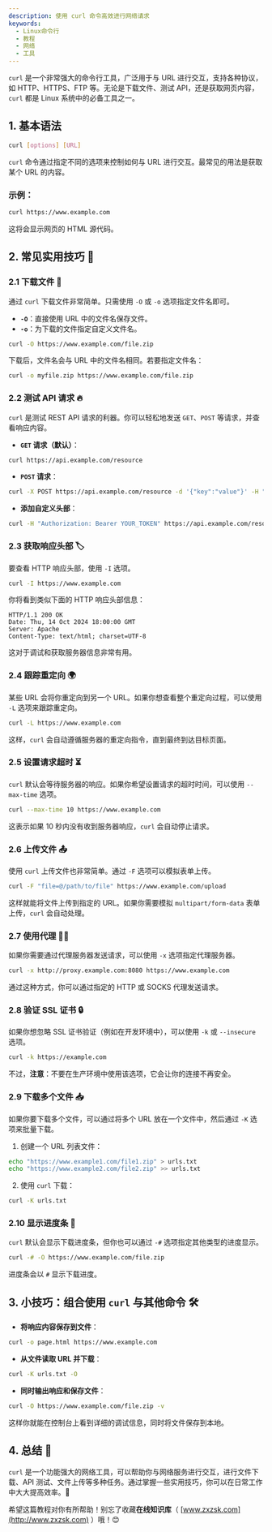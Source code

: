 ```yaml
---
description: 使用 curl 命令高效进行网络请求
keywords:
  - Linux命令行
  - 教程
  - 网络
  - 工具
---
```




`curl` 是一个非常强大的命令行工具，广泛用于与 URL 进行交互，支持各种协议，如 HTTP、HTTPS、FTP 等。无论是下载文件、测试 API，还是获取网页内容，`curl` 都是 Linux 系统中的必备工具之一。

## 1. 基本语法

```bash
curl [options] [URL]
```

`curl` 命令通过指定不同的选项来控制如何与 URL 进行交互。最常见的用法是获取某个 URL 的内容。

### 示例：

```bash
curl https://www.example.com
```

这将会显示网页的 HTML 源代码。

## 2. 常见实用技巧 🎯

### 2.1 下载文件 🎉

通过 `curl` 下载文件非常简单。只需使用 `-O` 或 `-o` 选项指定文件名即可。

- **`-O`**：直接使用 URL 中的文件名保存文件。
- **`-o`**：为下载的文件指定自定义文件名。

```bash
curl -O https://www.example.com/file.zip
```

下载后，文件名会与 URL 中的文件名相同。若要指定文件名：

```bash
curl -o myfile.zip https://www.example.com/file.zip
```

### 2.2 测试 API 请求 🔥

`curl` 是测试 REST API 请求的利器。你可以轻松地发送 `GET`、`POST` 等请求，并查看响应内容。

- **`GET` 请求（默认）**：

```bash
curl https://api.example.com/resource
```

- **`POST` 请求**：

```bash
curl -X POST https://api.example.com/resource -d '{"key":"value"}' -H "Content-Type: application/json"
```

- **添加自定义头部**：

```bash
curl -H "Authorization: Bearer YOUR_TOKEN" https://api.example.com/resource
```

### 2.3 获取响应头部 🏷️

要查看 HTTP 响应头部，使用 `-I` 选项。

```bash
curl -I https://www.example.com
```

你将看到类似下面的 HTTP 响应头部信息：

```
HTTP/1.1 200 OK
Date: Thu, 14 Oct 2024 18:00:00 GMT
Server: Apache
Content-Type: text/html; charset=UTF-8
```

这对于调试和获取服务器信息非常有用。

### 2.4 跟踪重定向 🌍

某些 URL 会将你重定向到另一个 URL。如果你想查看整个重定向过程，可以使用 `-L` 选项来跟踪重定向。

```bash
curl -L https://www.example.com
```

这样，`curl` 会自动遵循服务器的重定向指令，直到最终到达目标页面。

### 2.5 设置请求超时 ⏳

`curl` 默认会等待服务器的响应。如果你希望设置请求的超时时间，可以使用 `--max-time` 选项。

```bash
curl --max-time 10 https://www.example.com
```

这表示如果 10 秒内没有收到服务器响应，`curl` 会自动停止请求。

### 2.6 上传文件 📤

使用 `curl` 上传文件也非常简单。通过 `-F` 选项可以模拟表单上传。

```bash
curl -F "file=@/path/to/file" https://www.example.com/upload
```

这样就能将文件上传到指定的 URL。如果你需要模拟 `multipart/form-data` 表单上传，`curl` 会自动处理。

### 2.7 使用代理 🕵️‍♂️

如果你需要通过代理服务器发送请求，可以使用 `-x` 选项指定代理服务器。

```bash
curl -x http://proxy.example.com:8080 https://www.example.com
```

通过这种方式，你可以通过指定的 HTTP 或 SOCKS 代理发送请求。

### 2.8 验证 SSL 证书 🔒

如果你想忽略 SSL 证书验证（例如在开发环境中），可以使用 `-k` 或 `--insecure` 选项。

```bash
curl -k https://example.com
```

不过，**注意**：不要在生产环境中使用该选项，它会让你的连接不再安全。

### 2.9 下载多个文件 📥

如果你要下载多个文件，可以通过将多个 URL 放在一个文件中，然后通过 `-K` 选项来批量下载。

1. 创建一个 URL 列表文件：

```bash
echo "https://www.example1.com/file1.zip" > urls.txt
echo "https://www.example2.com/file2.zip" >> urls.txt
```

2. 使用 `curl` 下载：

```bash
curl -K urls.txt
```

### 2.10 显示进度条 🚧

`curl` 默认会显示下载进度条，但你也可以通过 `-#` 选项指定其他类型的进度显示。

```bash
curl -# -O https://www.example.com/file.zip
```

进度条会以 `#` 显示下载进度。

## 3. 小技巧：组合使用 `curl` 与其他命令 🛠️

- **将响应内容保存到文件**：

```bash
curl -o page.html https://www.example.com
```

- **从文件读取 URL 并下载**：

```bash
curl -K urls.txt -O
```

- **同时输出响应和保存文件**：

```bash
curl -O https://www.example.com/file.zip -v
```

这样你就能在控制台上看到详细的调试信息，同时将文件保存到本地。

## 4. 总结 🎯

`curl` 是一个功能强大的网络工具，可以帮助你与网络服务进行交互，进行文件下载、API 测试、文件上传等多种任务。通过掌握一些实用技巧，你可以在日常工作中大大提高效率。🚀

希望这篇教程对你有所帮助！别忘了收藏**在线知识库**（ [www.zxzsk.com](http://www.zxzsk.com) ）哦！😊